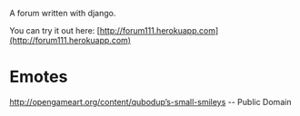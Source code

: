A forum written with django.

You can try it out here: [http://forum111.herokuapp.com](http://forum111.herokuapp.com)


Emotes
======

http://opengameart.org/content/qubodup’s-small-smileys -- Public Domain